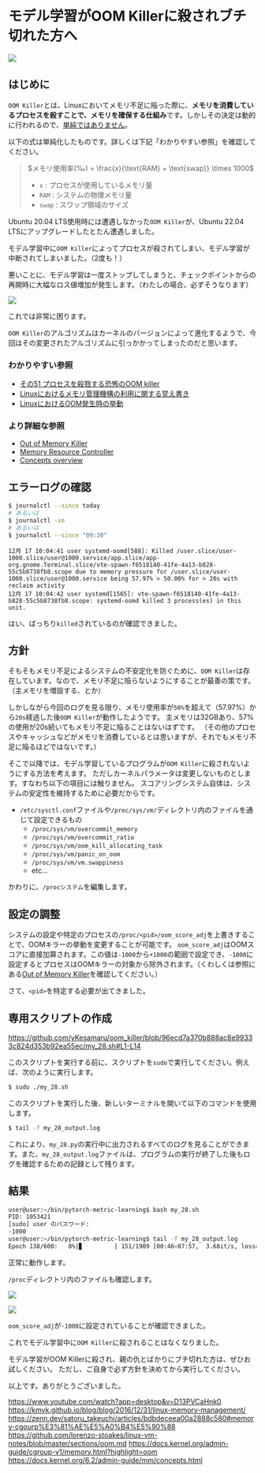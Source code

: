 # モデル学習がOOM Killerに殺されブチ切れた方へ

![](https://raw.githubusercontent.com/yKesamaru/oom_killer/main/assets/eye-catch.png)

## はじめに
`OOM Killer`とは、Linuxにおいてメモリ不足に陥った際に、**メモリを消費しているプロセスを殺すことで、メモリを確保する仕組み**です。しかしその決定は動的に行われるので、[単純ではありません](https://github.com/lorenzo-stoakes/linux-vm-notes/blob/master/sections/oom.md#out_of_memory)。

以下の式は単純化したものです。詳しくは下記「わかりやすい参照」を確認してください。

> $メモリ使用率(‰) = \frac{x}{\text{RAM} + \text{swap}} \times 1000$
> 
> - `x` : プロセスが使用しているメモリ量
> - `RAM` : システムの物理メモリ量
> - `swap` : スワップ領域のサイズ


Ubuntu 20.04 LTS使用時には遭遇しなかった`OOM Killer`が、Ubuntu 22.04 LTSにアップグレードしたとたん遭遇しました。

モデル学習中に`OOM Killer`によってプロセスが殺されてしまい、モデル学習が中断されてしまいました。（2度も！）

悪いことに、モデル学習は一度ストップしてしまうと、チェックポイントからの再開時に大幅なロス値増加が発生します。（わたしの場合、必ずそうなります）

![](https://raw.githubusercontent.com/yKesamaru/oom_killer/main/assets/2023-12-17-15-00-13.png)

これでは非常に困ります。

`OOM Killer`のアルゴリズムはカーネルのバージョンによって進化するようで、今回はその変更されたアルゴリズムに引っかかってしまったのだと思います。

### わかりやすい参照
- [その51 プロセスを殺戮する恐怖のOOM killer](https://www.youtube.com/watch?app=desktop&v=D13PVCaHnk0)
- [Linuxにおけるメモリ管理機構の利用に関する覚え書き](https://kmyk.github.io/blog/blog/2016/12/31/linux-memory-management/)
- [LinuxにおけるOOM発生時の挙動](https://zenn.dev/satoru_takeuchi/articles/bdbdeceea00a2888c580#memory-cgourp%E3%81%AE%E5%A0%B4%E5%90%88)

### より詳細な参照
- [Out of Memory Killer](https://github.com/lorenzo-stoakes/linux-vm-notes/blob/master/sections/oom.md)
- [Memory Resource Controller](https://docs.kernel.org/admin-guide/cgroup-v1/memory.html?highlight=oom)
- [Concepts overview](https://docs.kernel.org/6.2/admin-guide/mm/concepts.html)

## エラーログの確認
```bash
$ journalctl --since today
# あるいは
$ journalctl -xe
# あるいは
$ journalctl --since "09:30"
```

```log
12月 17 10:04:41 user systemd-oomd[588]: Killed /user.slice/user-1000.slice/user@1000.service/app.slice/app-org.gnome.Terminal.slice/vte-spawn-f6518140-41fe-4a13-b828-55c5b8738fb8.scope due to memory pressure for /user.slice/user-1000.slice/user@1000.service being 57.97% > 50.00% for > 20s with reclaim activity
12月 17 10:04:42 user systemd[1565]: vte-spawn-f6518140-41fe-4a13-b828-55c5b8738fb8.scope: systemd-oomd killed 3 process(es) in this unit.
```

はい、ばっちり`killed`されているのが確認できました。

## 方針
そもそもメモリ不足によるシステムの不安定化を防ぐために、`OOM Killer`は存在しています。なので、メモリ不足に陥らないようにすることが最善の策です。（主メモリを増設する、とか）

しかしながら今回のログを見る限り、メモリ使用率が`50%`を超えて（57.97%）から`20s`経過した後`OOM Killer`が動作したようです。
主メモリは32GBあり、57%の使用が20s続いてもメモリ不足に陥ることはないはずです。
（その他のプロセスやキャッシュなどがメモリを消費しているとは思いますが、それでもメモリ不足に陥るほどではないです。）


そこで以降では、モデル学習しているプログラムが`OOM Killer`に殺されないようにする方法を考えます。
ただしカーネルパラメータは変更しないものとします。すなわち以下の項目には触りません。
スコアリングシステム自体は、システムの安定性を維持するために必要だからです。
- `/etc/sysctl.conf`ファイルや`/proc/sys/vm/`ディレクトリ内のファイルを通じて設定できるもの
  - `/proc/sys/vm/overcommit_memory`
  - `/proc/sys/vm/overcommit_ratio`
  - `/proc/sys/vm/oom_kill_allocating_task`
  - `/proc/sys/vm/panic_on_oom`
  - `/proc/sys/vm/vm.swappiness`
  - etc...

かわりに、`/procシステム`を編集します。

## 設定の調整
システムの設定や特定のプロセスの`/proc/<pid>/oom_score_adj`を上書きすることで、OOMキラーの挙動を変更することが可能です。
`oom_score_adj`はOOMスコアに直接加算されます。この値は`-1000`から`+1000`の範囲で設定でき、`-1000`に設定するとプロセスはOOMキラーの対象から除外されます。（くわしくは参照にある[Out of Memory Killer](https://github.com/lorenzo-stoakes/linux-vm-notes/blob/master/sections/oom.md)を確認してください。）

さて、`<pid>`を特定する必要が出てきました。

## 専用スクリプトの作成

https://github.com/yKesamaru/oom_killer/blob/96ecd7a370b888ac8e99333c824d353b92ea55ec/my_28.sh#L1-L14

このスクリプトを実行する前に、スクリプトを`sudo`で実行してください。例えば、次のように実行します。

```bash
$ sudo ./my_28.sh
```

このスクリプトを実行した後、新しいターミナルを開いて以下のコマンドを使用します。

```bash
$ tail -f my_28_output.log
```

これにより、`my_28.py`の実行中に出力されるすべてのログを見ることができます。また、`my_28_output.log`ファイルは、プログラムの実行が終了した後もログを確認するための記録として残ります。

## 結果

```bash
user@user:~/bin/pytorch-metric-learning$ bash my_28.sh
PID: 1053421
[sudo] user のパスワード: 
-1000
user@user:~/bin/pytorch-metric-learning$ tail -f my_28_output.log 
Epoch 138/600:   8%|▊         | 151/1909 [00:46<07:57,  3.68it/s, loss=11.6]
```

正常に動作します。

`/proc`ディレクトリ内のファイルも確認します。

![](https://raw.githubusercontent.com/yKesamaru/oom_killer/main/assets/2023-12-17-16-26-32.png)

![](https://raw.githubusercontent.com/yKesamaru/oom_killer/main/assets/2023-12-17-16-27-10.png)

`oom_score_adj`が`-1000`に設定されていることが確認できました。

これでモデル学習中に`OOM Killer`に殺されることはなくなりました。

モデル学習がOOM Killerに殺され、親の仇とばかりにブチ切れた方は、ぜひお試しください。
ただし、ご自身で必ず方針を決めてから実行してください。

以上です。ありがとうございました。

https://www.youtube.com/watch?app=desktop&v=D13PVCaHnk0
https://kmyk.github.io/blog/blog/2016/12/31/linux-memory-management/
https://zenn.dev/satoru_takeuchi/articles/bdbdeceea00a2888c580#memory-cgourp%E3%81%AE%E5%A0%B4%E5%90%88
https://github.com/lorenzo-stoakes/linux-vm-notes/blob/master/sections/oom.md
https://docs.kernel.org/admin-guide/cgroup-v1/memory.html?highlight=oom
https://docs.kernel.org/6.2/admin-guide/mm/concepts.html
